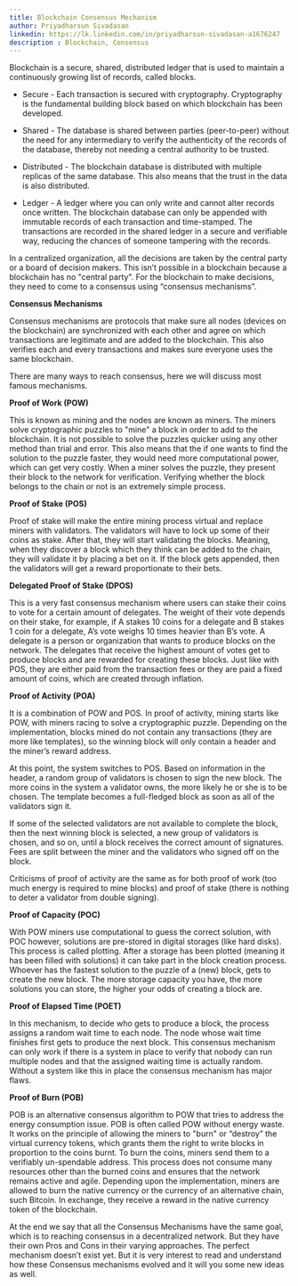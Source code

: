 ```yaml
---
title: Blockchain Consensus Mechanism
author: Priyadharsun Sivadasan
linkedin: https://lk.linkedin.com/in/priyadharsun-sivadasan-a1676247
description : Blockchain, Consensus
---
```


Blockchain is a secure, shared, distributed ledger that is used to maintain a continuously growing list of records, called blocks. 

* Secure - Each transaction is secured with cryptography. Cryptography is the fundamental building block based on which blockchain has been developed.

* Shared - The database is shared between parties (peer-to-peer) without the need for any intermediary to verify the authenticity of the records of the database, thereby not needing a central authority to be trusted.

* Distributed - The blockchain database is distributed with multiple replicas of the same database. This also means that the trust in the data is also distributed.

* Ledger - A ledger where you can only write and cannot alter records once written. The blockchain database can only be appended with immutable records of each transaction and time-stamped. The transactions are recorded in the shared ledger in a secure and verifiable way, reducing the chances of someone tampering with the records.

In a centralized organization, all the decisions are taken by the central party or a board of decision makers. This isn’t possible in a blockchain because a blockchain has no "central party". For the blockchain to make decisions, they need to come to a consensus using “consensus mechanisms”.

**Consensus Mechanisms**

Consensus mechanisms are protocols that make sure all nodes (devices on the blockchain) are synchronized with each other and agree on which transactions are legitimate and are added to the blockchain. This also verifies each and every transactions and makes sure everyone uses the same blockchain. 

There are many ways to reach consensus, here we will discuss most famous mechanisms.

**Proof of Work (POW)**

This is known as mining and the nodes are known as miners. The miners solve cryptographic puzzles to "mine" a block in order to add to the blockchain. It is not possible to solve the puzzles quicker using any other method than trial and error. This also means that the if one wants to find the solution to the puzzle faster, they would need more computational power, which can get very costly. When a miner solves the puzzle, they present their block to the network for verification. Verifying whether the block belongs to the chain or not is an extremely simple process.

**Proof of Stake (POS)**

Proof of stake will make the entire mining process virtual and replace miners with validators. The validators will have to lock up some of their coins as stake. After that, they will start validating the blocks. Meaning, when they discover a block which they think can be added to the chain, they will validate it by placing a bet on it. If the block gets appended, then the validators will get a reward proportionate to their bets.

**Delegated Proof of Stake (DPOS)**

This is a very fast consensus mechanism where users can stake their coins to vote for a certain amount of delegates. The weight of their vote depends on their stake, for example, if A stakes 10 coins for a delegate and B stakes 1 coin for a delegate, A’s vote weighs 10 times heavier than B’s vote. A delegate is a person or organization that wants to produce blocks on the network. The delegates that receive the highest amount of votes get to produce blocks and are rewarded for creating these blocks. Just like with POS, they are either paid from the transaction fees or they are paid a fixed amount of coins, which are created through inflation.

**Proof of Activity (POA)**

It is a combination of POW and POS. In proof of activity, mining starts like POW, with miners racing to solve a cryptographic puzzle. Depending on the implementation, blocks mined do not contain any transactions (they are more like templates), so the winning block will only contain a header and the miner’s reward address.

At this point, the system switches to POS. Based on information in the header, a random group of validators is chosen to sign the new block. The more coins in the system a validator owns, the more likely he or she is to be chosen. The template becomes a full-fledged block as soon as all of the validators sign it.

If some of the selected validators are not available to complete the block, then the next winning block is selected, a new group of validators is chosen, and so on, until a block receives the correct amount of signatures. Fees are split between the miner and the validators who signed off on the block.

Criticisms of proof of activity are the same as for both proof of work (too much energy is required to mine blocks) and proof of stake (there is nothing to deter a validator from double signing).

**Proof of Capacity (POC)**

With POW miners use computational to guess the correct solution, with POC however, solutions are pre-stored in digital storages (like hard disks). This process is called plotting. After a storage has been plotted (meaning it has been filled with solutions) it can take part in the block creation process. Whoever has the fastest solution to the puzzle of a (new) block, gets to create the new block. The more storage capacity you have, the more solutions you can store, the higher your odds of creating a block are.

**Proof of Elapsed Time (POET)**

In this mechanism, to decide who gets to produce a block, the process assigns a random wait time to each node. The node whose wait time finishes first gets to produce the next block. This consensus mechanism can only work if there is a system in place to verify that nobody can run multiple nodes and that the assigned waiting time is actually random. Without a system like this in place the consensus mechanism has major flaws.

**Proof of Burn (POB)**

POB is an alternative consensus algorithm to POW that tries to address the energy consumption issue. POB is often called POW without energy waste. It works on the principle of allowing the miners to "burn" or “destroy” the virtual currency tokens, which grants them the right to write blocks in proportion to the coins burnt. To burn the coins, miners send them to a verifiably un-spendable address. This process does not consume many resources other than the burned coins and ensures that the network remains active and agile. Depending upon the implementation, miners are allowed to burn the native currency or the currency of an alternative chain, such Bitcoin. In exchange, they receive a reward in the native currency token of the blockchain.

At the end we say that all the Consensus Mechanisms have the same goal, which is to reaching consensus in a decentralized network. But they have their own Pros and Cons in their varying approaches. The perfect mechanism doesn’t exist yet. But it is very interest to read and understand how these Consensus mechanisms evolved and it will you some new ideas as well.

